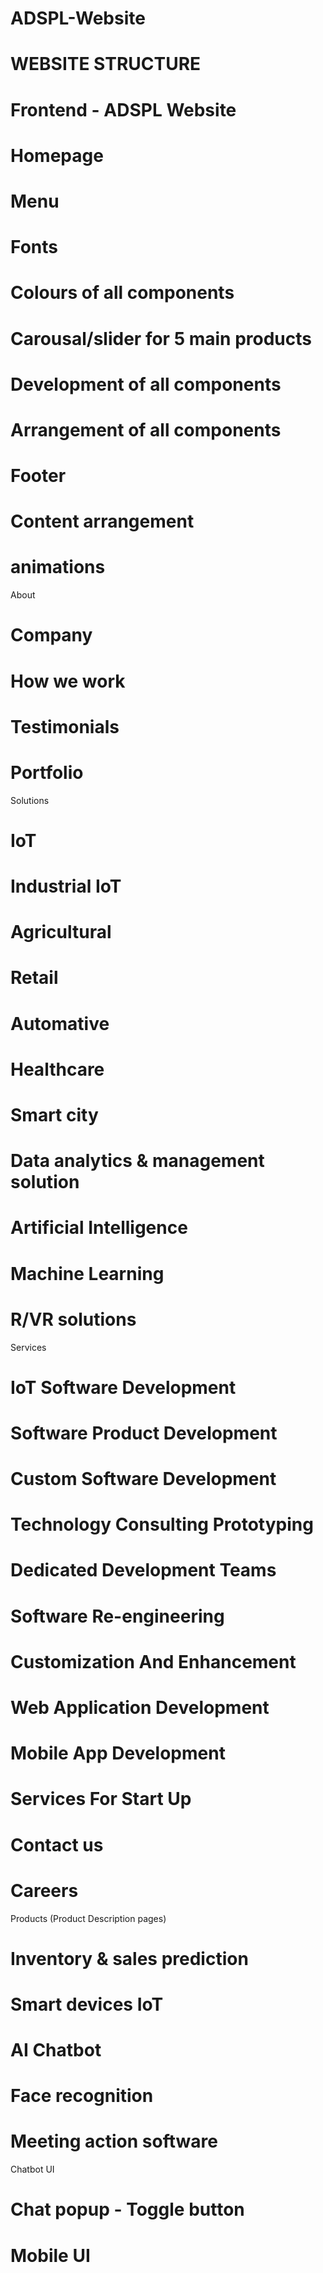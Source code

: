 # ADSPL-Website

# **WEBSITE STRUCTURE**


# Frontend -  ADSPL Website
# Homepage
# Menu
# Fonts
# Colours of all components
# Carousal/slider for 5 main products
# Development of all components
# Arrangement of all components
# Footer
# Content arrangement
# animations


About
# Company
# How we work
# Testimonials

# Portfolio


Solutions
# IoT
# Industrial IoT
# Agricultural
# Retail
# Automative
# Healthcare
# Smart city

# Data analytics & management solution
# Artificial Intelligence
# Machine Learning
# R/VR solutions

Services
# IoT Software Development
# Software Product Development
# Custom Software Development
# Technology Consulting Prototyping
# Dedicated Development Teams
# Software Re-engineering
# Customization And Enhancement
# Web Application Development
# Mobile App Development
# Services For Start Up

# Contact us
# Careers


Products (Product Description pages)
# Inventory & sales prediction
#	Smart devices IoT
#	AI Chatbot
#	Face recognition
#	Meeting action software


Chatbot UI
#	Chat popup - Toggle button
#	Mobile UI

